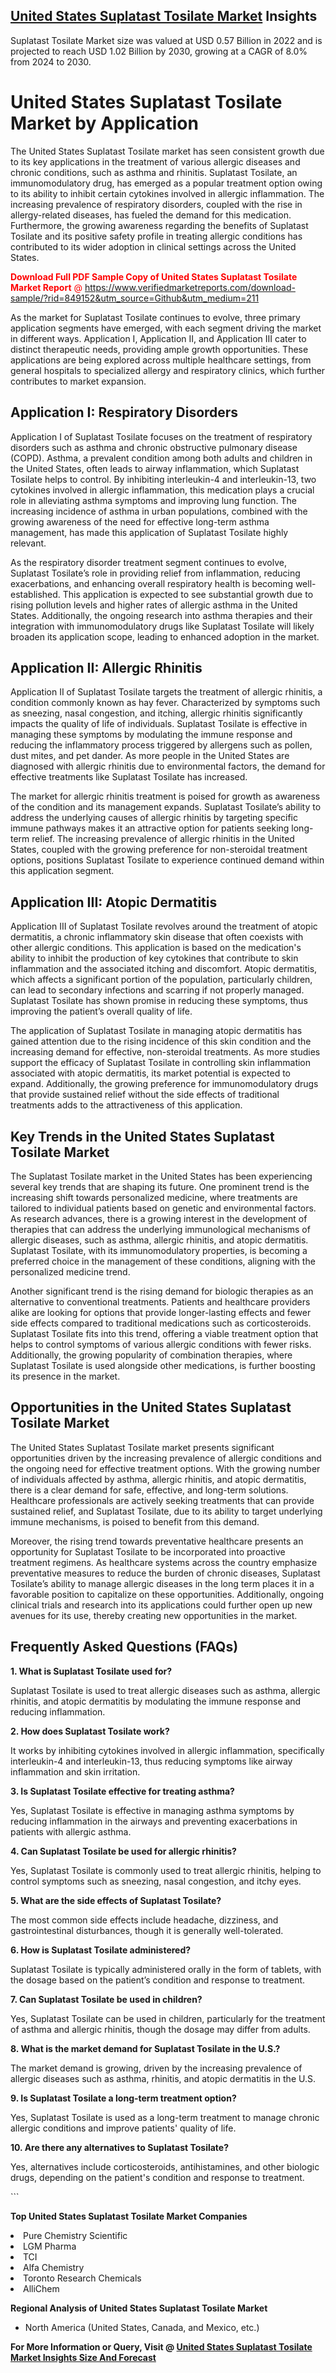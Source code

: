 <h2><a href="https://www.verifiedmarketreports.com/download-sample/?rid=849152&amp;utm_source=Github&amp;utm_medium=211" target="_blank">United States Suplatast Tosilate Market</a> Insights</h2><p>Suplatast Tosilate Market size was valued at USD 0.57 Billion in 2022 and is projected to reach USD 1.02 Billion by 2030, growing at a CAGR of 8.0% from 2024 to 2030.</p><p><h1>United States Suplatast Tosilate Market by Application</h1><p>The United States Suplatast Tosilate market has seen consistent growth due to its key applications in the treatment of various allergic diseases and chronic conditions, such as asthma and rhinitis. Suplatast Tosilate, an immunomodulatory drug, has emerged as a popular treatment option owing to its ability to inhibit certain cytokines involved in allergic inflammation. The increasing prevalence of respiratory disorders, coupled with the rise in allergy-related diseases, has fueled the demand for this medication. Furthermore, the growing awareness regarding the benefits of Suplatast Tosilate and its positive safety profile in treating allergic conditions has contributed to its wider adoption in clinical settings across the United States. <p><span class=""><span style="color: #ff0000;"><strong>Download Full PDF Sample Copy of United States Suplatast Tosilate Market Report</strong> @ </span><a href="https://www.verifiedmarketreports.com/download-sample/?rid=849152&amp;utm_source=Github&amp;utm_medium=211" target="_blank">https://www.verifiedmarketreports.com/download-sample/?rid=849152&amp;utm_source=Github&amp;utm_medium=211</a></span></p>As the market for Suplatast Tosilate continues to evolve, three primary application segments have emerged, with each segment driving the market in different ways. Application I, Application II, and Application III cater to distinct therapeutic needs, providing ample growth opportunities. These applications are being explored across multiple healthcare settings, from general hospitals to specialized allergy and respiratory clinics, which further contributes to market expansion. <h2>Application I: Respiratory Disorders</h2><p>Application I of Suplatast Tosilate focuses on the treatment of respiratory disorders such as asthma and chronic obstructive pulmonary disease (COPD). Asthma, a prevalent condition among both adults and children in the United States, often leads to airway inflammation, which Suplatast Tosilate helps to control. By inhibiting interleukin-4 and interleukin-13, two cytokines involved in allergic inflammation, this medication plays a crucial role in alleviating asthma symptoms and improving lung function. The increasing incidence of asthma in urban populations, combined with the growing awareness of the need for effective long-term asthma management, has made this application of Suplatast Tosilate highly relevant.<p>As the respiratory disorder treatment segment continues to evolve, Suplatast Tosilate’s role in providing relief from inflammation, reducing exacerbations, and enhancing overall respiratory health is becoming well-established. This application is expected to see substantial growth due to rising pollution levels and higher rates of allergic asthma in the United States. Additionally, the ongoing research into asthma therapies and their integration with immunomodulatory drugs like Suplatast Tosilate will likely broaden its application scope, leading to enhanced adoption in the market. <h2>Application II: Allergic Rhinitis</h2><p>Application II of Suplatast Tosilate targets the treatment of allergic rhinitis, a condition commonly known as hay fever. Characterized by symptoms such as sneezing, nasal congestion, and itching, allergic rhinitis significantly impacts the quality of life of individuals. Suplatast Tosilate is effective in managing these symptoms by modulating the immune response and reducing the inflammatory process triggered by allergens such as pollen, dust mites, and pet dander. As more people in the United States are diagnosed with allergic rhinitis due to environmental factors, the demand for effective treatments like Suplatast Tosilate has increased.<p>The market for allergic rhinitis treatment is poised for growth as awareness of the condition and its management expands. Suplatast Tosilate’s ability to address the underlying causes of allergic rhinitis by targeting specific immune pathways makes it an attractive option for patients seeking long-term relief. The increasing prevalence of allergic rhinitis in the United States, coupled with the growing preference for non-steroidal treatment options, positions Suplatast Tosilate to experience continued demand within this application segment.<h2>Application III: Atopic Dermatitis</h2><p>Application III of Suplatast Tosilate revolves around the treatment of atopic dermatitis, a chronic inflammatory skin disease that often coexists with other allergic conditions. This application is based on the medication's ability to inhibit the production of key cytokines that contribute to skin inflammation and the associated itching and discomfort. Atopic dermatitis, which affects a significant portion of the population, particularly children, can lead to secondary infections and scarring if not properly managed. Suplatast Tosilate has shown promise in reducing these symptoms, thus improving the patient’s overall quality of life. <p>The application of Suplatast Tosilate in managing atopic dermatitis has gained attention due to the rising incidence of this skin condition and the increasing demand for effective, non-steroidal treatments. As more studies support the efficacy of Suplatast Tosilate in controlling skin inflammation associated with atopic dermatitis, its market potential is expected to expand. Additionally, the growing preference for immunomodulatory drugs that provide sustained relief without the side effects of traditional treatments adds to the attractiveness of this application.<h2>Key Trends in the United States Suplatast Tosilate Market</h2><p>The Suplatast Tosilate market in the United States has been experiencing several key trends that are shaping its future. One prominent trend is the increasing shift towards personalized medicine, where treatments are tailored to individual patients based on genetic and environmental factors. As research advances, there is a growing interest in the development of therapies that can address the underlying immunological mechanisms of allergic diseases, such as asthma, allergic rhinitis, and atopic dermatitis. Suplatast Tosilate, with its immunomodulatory properties, is becoming a preferred choice in the management of these conditions, aligning with the personalized medicine trend.<p>Another significant trend is the rising demand for biologic therapies as an alternative to conventional treatments. Patients and healthcare providers alike are looking for options that provide longer-lasting effects and fewer side effects compared to traditional medications such as corticosteroids. Suplatast Tosilate fits into this trend, offering a viable treatment option that helps to control symptoms of various allergic conditions with fewer risks. Additionally, the growing popularity of combination therapies, where Suplatast Tosilate is used alongside other medications, is further boosting its presence in the market.<h2>Opportunities in the United States Suplatast Tosilate Market</h2><p>The United States Suplatast Tosilate market presents significant opportunities driven by the increasing prevalence of allergic conditions and the ongoing need for effective treatment options. With the growing number of individuals affected by asthma, allergic rhinitis, and atopic dermatitis, there is a clear demand for safe, effective, and long-term solutions. Healthcare professionals are actively seeking treatments that can provide sustained relief, and Suplatast Tosilate, due to its ability to target underlying immune mechanisms, is poised to benefit from this demand.<p>Moreover, the rising trend towards preventative healthcare presents an opportunity for Suplatast Tosilate to be incorporated into proactive treatment regimens. As healthcare systems across the country emphasize preventative measures to reduce the burden of chronic diseases, Suplatast Tosilate’s ability to manage allergic diseases in the long term places it in a favorable position to capitalize on these opportunities. Additionally, ongoing clinical trials and research into its applications could further open up new avenues for its use, thereby creating new opportunities in the market.<h2>Frequently Asked Questions (FAQs)</h2><p><b>1. What is Suplatast Tosilate used for?</b></p><p>Suplatast Tosilate is used to treat allergic diseases such as asthma, allergic rhinitis, and atopic dermatitis by modulating the immune response and reducing inflammation.</p><p><b>2. How does Suplatast Tosilate work?</b></p><p>It works by inhibiting cytokines involved in allergic inflammation, specifically interleukin-4 and interleukin-13, thus reducing symptoms like airway inflammation and skin irritation.</p><p><b>3. Is Suplatast Tosilate effective for treating asthma?</b></p><p>Yes, Suplatast Tosilate is effective in managing asthma symptoms by reducing inflammation in the airways and preventing exacerbations in patients with allergic asthma.</p><p><b>4. Can Suplatast Tosilate be used for allergic rhinitis?</b></p><p>Yes, Suplatast Tosilate is commonly used to treat allergic rhinitis, helping to control symptoms such as sneezing, nasal congestion, and itchy eyes.</p><p><b>5. What are the side effects of Suplatast Tosilate?</b></p><p>The most common side effects include headache, dizziness, and gastrointestinal disturbances, though it is generally well-tolerated.</p><p><b>6. How is Suplatast Tosilate administered?</b></p><p>Suplatast Tosilate is typically administered orally in the form of tablets, with the dosage based on the patient’s condition and response to treatment.</p><p><b>7. Can Suplatast Tosilate be used in children?</b></p><p>Yes, Suplatast Tosilate can be used in children, particularly for the treatment of asthma and allergic rhinitis, though the dosage may differ from adults.</p><p><b>8. What is the market demand for Suplatast Tosilate in the U.S.?</b></p><p>The market demand is growing, driven by the increasing prevalence of allergic diseases such as asthma, rhinitis, and atopic dermatitis in the U.S.</p><p><b>9. Is Suplatast Tosilate a long-term treatment option?</b></p><p>Yes, Suplatast Tosilate is used as a long-term treatment to manage chronic allergic conditions and improve patients' quality of life.</p><p><b>10. Are there any alternatives to Suplatast Tosilate?</b></p><p>Yes, alternatives include corticosteroids, antihistamines, and other biologic drugs, depending on the patient's condition and response to treatment.</p>```</p><p><strong>Top United States Suplatast Tosilate Market Companies</strong></p><div data-test-id=""><p><li>Pure Chemistry Scientific</li><li> LGM Pharma</li><li> TCI</li><li> Alfa Chemistry</li><li> Toronto Research Chemicals</li><li> AlliChem</li></p><div><strong>Regional Analysis of&nbsp;United States Suplatast Tosilate Market</strong></div><ul><li dir="ltr"><p dir="ltr">North America&nbsp;(United States, Canada, and Mexico, etc.)</p></li></ul><p><strong>For More Information or Query, Visit @&nbsp;</strong><strong><a href="https://www.verifiedmarketreports.com/product/suplatast-tosilate-market/?utm_source=Github&amp;utm_medium=211" target="_blank">United States Suplatast Tosilate Market Insights Size And Forecast</a></strong></p></div>
